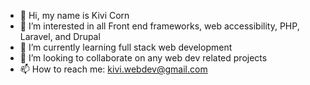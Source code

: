 - 👋 Hi, my name is Kivi Corn
- 👀 I’m interested in all Front end frameworks, web accessibility, PHP, Laravel, and Drupal
- 🌱 I’m currently learning full stack web development
- 💞️ I’m looking to collaborate on any web dev related projects
- 📫 How to reach me: kivi.webdev@gmail.com

<!---
KCode100/KCode100 is a ✨ special ✨ repository because its `README.md` (this file) appears on your GitHub profile.
You can click the Preview link to take a look at your changes.
--->
